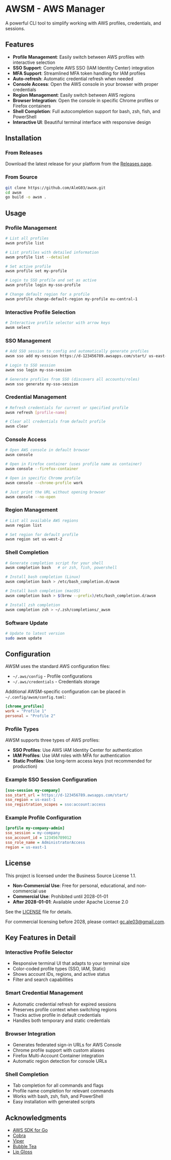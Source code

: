 # AWSM - AWS Manager

A powerful CLI tool to simplify working with AWS profiles, credentials, and sessions.

## Features

- **Profile Management**: Easily switch between AWS profiles with interactive selection
- **SSO Support**: Complete AWS SSO (IAM Identity Center) integration
- **MFA Support**: Streamlined MFA token handling for IAM profiles
- **Auto-refresh**: Automatic credential refresh when needed
- **Console Access**: Open the AWS console in your browser with proper credentials
- **Region Management**: Easily switch between AWS regions
- **Browser Integration**: Open the console in specific Chrome profiles or Firefox containers
- **Shell Completion**: Full autocompletion support for bash, zsh, fish, and PowerShell
- **Interactive UI**: Beautiful terminal interface with responsive design

## Installation

### From Releases

Download the latest release for your platform from the [Releases page](https://github.com/AleG03/awsm/releases).

### From Source

```bash
git clone https://github.com/AleG03/awsm.git
cd awsm
go build -o awsm .
```

## Usage

### Profile Management

```bash
# List all profiles
awsm profile list

# List profiles with detailed information
awsm profile list --detailed

# Set active profile
awsm profile set my-profile

# Login to SSO profile and set as active
awsm profile login my-sso-profile

# Change default region for a profile
awsm profile change-default-region my-profile eu-central-1
```

### Interactive Profile Selection

```bash
# Interactive profile selector with arrow keys
awsm select
```

### SSO Management

```bash
# Add SSO session to config and automatically generate profiles
awsm sso add my-session https://d-123456789.awsapps.com/start/ us-east-1

# Login to SSO session
awsm sso login my-sso-session

# Generate profiles from SSO (discovers all accounts/roles)
awsm sso generate my-sso-session
```

### Credential Management

```bash
# Refresh credentials for current or specified profile
awsm refresh [profile-name]

# Clear all credentials from default profile
awsm clear
```

### Console Access

```bash
# Open AWS console in default browser
awsm console

# Open in Firefox container (uses profile name as container)
awsm console --firefox-container

# Open in specific Chrome profile
awsm console --chrome-profile work

# Just print the URL without opening browser
awsm console --no-open
```

### Region Management

```bash
# List all available AWS regions
awsm region list

# Set region for default profile
awsm region set us-west-2
```

### Shell Completion

```bash
# Generate completion script for your shell
awsm completion bash   # or zsh, fish, powershell

# Install bash completion (Linux)
awsm completion bash > /etc/bash_completion.d/awsm

# Install bash completion (macOS)
awsm completion bash > $(brew --prefix)/etc/bash_completion.d/awsm

# Install zsh completion
awsm completion zsh > ~/.zsh/completions/_awsm
```

### Software Update

```bash
# Update to latest version
sudo awsm update
```

## Configuration

AWSM uses the standard AWS configuration files:

- `~/.aws/config` - Profile configurations
- `~/.aws/credentials` - Credentials storage

Additional AWSM-specific configuration can be placed in `~/.config/awsm/config.toml`:

```toml
[chrome_profiles]
work = "Profile 1"
personal = "Profile 2"
```

### Profile Types

AWSM supports three types of AWS profiles:

- **SSO Profiles**: Use AWS IAM Identity Center for authentication
- **IAM Profiles**: Use IAM roles with MFA for authentication
- **Static Profiles**: Use long-term access keys (not recommended for production)

### Example SSO Session Configuration

```ini
[sso-session my-company]
sso_start_url = https://d-123456789.awsapps.com/start/
sso_region = us-east-1
sso_registration_scopes = sso:account:access
```

### Example Profile Configuration

```ini
[profile my-company-admin]
sso_session = my-company
sso_account_id = 123456789012
sso_role_name = AdministratorAccess
region = us-east-1
```

## License

This project is licensed under the Business Source License 1.1.

- **Non-Commercial Use**: Free for personal, educational, and non-commercial use
- **Commercial Use**: Prohibited until 2028-01-01
- **After 2028-01-01**: Available under Apache License 2.0

See the [LICENSE](LICENSE) file for details.

For commercial licensing before 2028, please contact gc.ale03@gmail.com.

## Key Features in Detail

### Interactive Profile Selector
- Responsive terminal UI that adapts to your terminal size
- Color-coded profile types (SSO, IAM, Static)
- Shows account IDs, regions, and active status
- Filter and search capabilities

### Smart Credential Management
- Automatic credential refresh for expired sessions
- Preserves profile context when switching regions
- Tracks active profile in default credentials
- Handles both temporary and static credentials

### Browser Integration
- Generates federated sign-in URLs for AWS Console
- Chrome profile support with custom aliases
- Firefox Multi-Account Container integration
- Automatic region detection for console URLs

### Shell Completion
- Tab completion for all commands and flags
- Profile name completion for relevant commands
- Works with bash, zsh, fish, and PowerShell
- Easy installation with generated scripts

## Acknowledgments

- [AWS SDK for Go](https://github.com/aws/aws-sdk-go-v2)
- [Cobra](https://github.com/spf13/cobra)
- [Viper](https://github.com/spf13/viper)
- [Bubble Tea](https://github.com/charmbracelet/bubbletea)
- [Lip Gloss](https://github.com/charmbracelet/lipgloss)